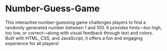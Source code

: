 # Number-Guess-Game
This interactive number-guessing game challenges players to find a randomly generated number between 1 and 100. It provides hints—too high, too low, or correct—along with visual feedback through text and colors. Built with HTML, CSS, and JavaScript, it offers a fun and engaging experience for all players!
